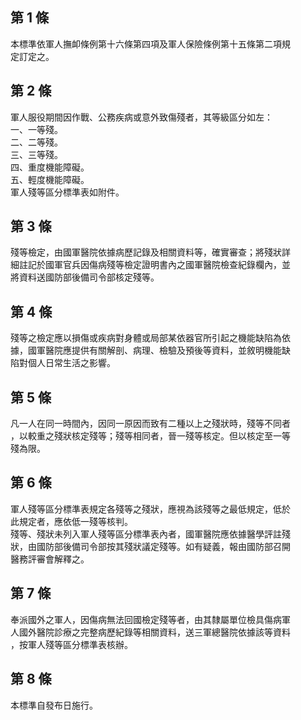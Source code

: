 第 1 條
-------
本標準依軍人撫卹條例第十六條第四項及軍人保險條例第十五條第二項規  
定訂定之。

第 2 條
-------
軍人服役期間因作戰、公務疾病或意外致傷殘者，其等級區分如左：  
一、一等殘。  
二、二等殘。  
三、三等殘。  
四、重度機能障礙。  
五、輕度機能障礙。  
軍人殘等區分標準表如附件。

第 3 條
-------
殘等檢定，由國軍醫院依據病歷記錄及相關資料等，確實審查；將殘狀詳  
細註記於國軍官兵因傷病殘等檢定證明書內之國軍醫院檢查紀錄欄內，並  
將資料送國防部後備司令部核定殘等。

第 4 條
-------
殘等之檢定應以損傷或疾病對身體或局部某依器官所引起之機能缺陷為依  
據，國軍醫院應提供有關解剖、病理、檢驗及預後等資料，並敘明機能缺  
陷對個人日常生活之影響。

第 5 條
-------
凡一人在同一時間內，因同一原因而致有二種以上之殘狀時，殘等不同者  
，以較重之殘狀核定殘等；殘等相同者，晉一殘等核定。但以核定至一等  
殘為限。

第 6 條
-------
軍人殘等區分標準表規定各殘等之殘狀，應視為該殘等之最低規定，低於  
此規定者，應依低一殘等核判。  
殘等、殘狀未列入軍人殘等區分標準表內者，國軍醫院應依據醫學評註殘  
狀，由國防部後備司令部按其殘狀議定殘等。如有疑義，報由國防部召開  
醫務評審會解釋之。

第 7 條
-------
奉派國外之軍人，因傷病無法回國檢定殘等者，由其隸屬單位檢具傷病軍  
人國外醫院診療之完整病歷紀錄等相關資料，送三軍總醫院依據該等資料  
，按軍人殘等區分標準表核辦。

第 8 條
-------
本標準自發布日施行。

